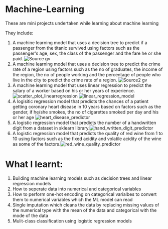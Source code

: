 # Machine-Learning
These are mini projects undertaken while learning about machine learning

They include:
1. A machine learning model that uses a decision tree to predict if a passenger from the titanic survived using factors such as the passenger's age, sex, the class of the passenger and the fare he or she paid.
![Source gv](https://user-images.githubusercontent.com/116555573/207595136-b98a07c0-aeaf-4316-a1e5-cb3e94ed2165.png)
2. A machine learning model that uses a decision tree to predict the crime rate of a region using factors such as the no of graduates, the income of the region, the no of people working and the percentage of people who live in the city to predict the crime rate of a region.
![Source2 gv](https://user-images.githubusercontent.com/116555573/207646445-e547fdeb-b4e8-4637-9655-2de886a8eba2.png)
3. A machine learning model that uses linear regression to predict the salary of a worker based on his or her years of experience.
![scatter_plot_linearregression](https://user-images.githubusercontent.com/116555573/207537640-1cad312e-66ff-4c1d-aee1-bf868a21ba8c.png)
![linear_regression_model](https://user-images.githubusercontent.com/116555573/207537682-7e6a6c01-2ad3-4af3-8148-7f054bf7001c.png)
4. A logisitic regression model that predicts the chances of a patient getting coronary heart disease in 10 years based on factors such as the gender, if he/she smokes, the no of cigarettes smoked per day and his or her age
![heart_disease_predictor](https://user-images.githubusercontent.com/116555573/208112766-7ad38ade-f30b-44f0-84e4-88b8679540ac.png)
5. A logistic regression model that predicts the number of a handwritten digit from a dataset in sklearn library.![hand_written_digit_predictor](https://user-images.githubusercontent.com/116555573/208383421-4fcf1479-b350-4846-9840-f9b3800647c9.png)
6. A logistic regression model that predicts the quality of red wine from 1 to 10 using factors such as the fixed acidity and volatile acidity of the wine as some of the factors.![red_wine_quality_predictor](https://user-images.githubusercontent.com/116555573/208393375-22c099c5-d88f-4c86-8749-eddbc031a54c.png)



# What I learnt:
1. Building machine learning models such as decision trees and linear regression models
2. How to seperate data into numerical and categorical variables
3. How to perform one-hot encoding on categorical varialbes to convert them to numerical variables which the ML model can read
4. Single imputation which cleans the data by replacing missing values of the numerical type with the mean of the data and categorical with the mode of the data
5. Mulit-class classification using logistic regression models
